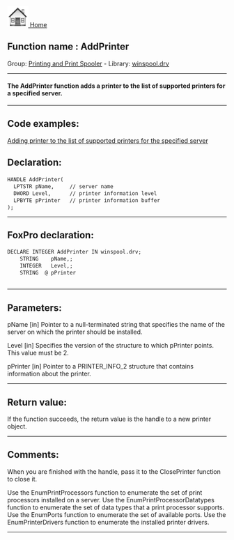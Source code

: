[<img src="../../images/home.png"> Home ](https://github.com/VFPX/Win32API)  

## Function name : AddPrinter
Group: [Printing and Print Spooler](../../functions_group.md#Printing_and_Print_Spooler)  -  Library: [winspool.drv](../../Libraries.md#winspool.drv)  
***  


#### The AddPrinter function adds a printer to the list of supported printers for a specified server. 
***  


## Code examples:
[Adding printer to the list of supported printers for the specified server](../../samples/sample_335.md)  

## Declaration:
```foxpro  
HANDLE AddPrinter(
  LPTSTR pName,     // server name
  DWORD Level,      // printer information level
  LPBYTE pPrinter   // printer information buffer
);  
```  
***  


## FoxPro declaration:
```foxpro  
DECLARE INTEGER AddPrinter IN winspool.drv;
	STRING    pName,;
	INTEGER   Level,;
	STRING  @ pPrinter
  
```  
***  


## Parameters:
pName 
[in] Pointer to a null-terminated string that specifies the name of the server on which the printer should be installed.

Level 
[in] Specifies the version of the structure to which pPrinter points. This value must be 2. 

pPrinter 
[in] Pointer to a PRINTER_INFO_2 structure that contains information about the printer.  
***  


## Return value:
If the function succeeds, the return value is the handle to a new printer object.  
***  


## Comments:
When you are finished with the handle, pass it to the ClosePrinter function to close it.  
  
Use the EnumPrintProcessors function to enumerate the set of print processors installed on a server. Use the EnumPrintProcessorDatatypes function to enumerate the set of data types that a print processor supports. Use the EnumPorts function to enumerate the set of available ports. Use the EnumPrinterDrivers function to enumerate the installed printer drivers.  
  
***  

